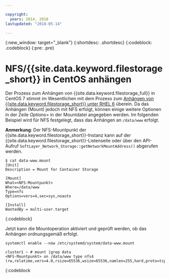 ```yaml
---

copyright:
  years: 2014, 2018
lastupdated: "2018-05-14"

---
```

{:new_window: target="_blank"}
{:shortdesc: .shortdesc}
{:codeblock: .codeblock}
{:pre: .pre}

# NFS/{{site.data.keyword.filestorage_short}} in CentOS anhängen

Der Prozess zum Anhängen von {{site.data.keyword.filestorage_full}} in CentOS 7 stimmt im Wesentlichen mit dem Prozess zum [Anhängen von {{site.data.keyword.filestorage_short}} unter RHEL 6](accessing-file-storage-linux.html) überein. Da das Anhängen (Mount) jedoch mit NFS erfolgt, können einige weitere Optionen in der Zeile *Options=* in der Mountdatei angegeben werden. Im folgenden Beispiel wird für NFS festgelegt, dass das Anhängen an `/data/www` erfolgt. 

**Anmerkung**: Der NFS-Mountpunkt der {{site.data.keyword.filestorage_short}}-Instanz kann auf der {{site.data.keyword.filestorage_short}}-Listenseite oder über den API-Aufruf `SoftLayer_Network_Storage::getNetworkMountAddress()` abgerufen werden.

```
$ cat data-www.mount
[Unit]
Description = Mount for Container Storage

[Mount]
What=<NFS-Mountpunkt>
Where=/data/www
Type=nfs
Options=vers=4,sec=sys,noauto

[Install]
WantedBy = multi-user.target
```
{:codeblock}

Jetzt kann die Mountoperation aktiviert und geprüft werden, ob das Anhängen ordnungsgemäß erfolgt.

```
systemctl enable --now /etc/systemd/system/data-www.mount

cluster1 ~ # mount |grep data
<NFS-Mountpunkt> on /data/www type nfs4 (rw,relatime,vers=4.0,rsize=65536,wsize=65536,namlen=255,hard,proto=tcp,port=0,timeo=600,retrans=2,sec=sys,clientaddr=10.81.x.x,local_lock=none,addr=10.1.x.x)
```
{:codeblock
